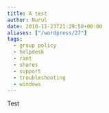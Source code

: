 ```yaml
---
title: A test
author: Nurul
date: 2010-11-23T21:29:58+00:00
aliases: ["/wordpress/27"]
tags:
  - group policy
  - helpdesk
  - rant
  - shares
  - support
  - troubleshooting
  - windows
---
```


Test

[1]: http://technet.microsoft.com/en-us/library/cc787794(WS.10).aspx
